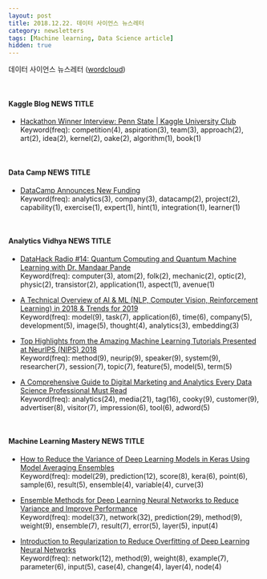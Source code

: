 ```yaml
---
layout: post
title: 2018.12.22. 데이터 사이언스 뉴스레터
category: newsletters
tags: [Machine learning, Data Science article]
hidden: true
---
```


데이터 사이언스 뉴스레터 ([wordcloud](https://raw.githubusercontent.com/2econsulting/2econsulting.github.io/master/data/newsletter/output/report/wordcloud_20181222.png))

<br>

#### Kaggle Blog NEWS TITLE

* [Hackathon Winner Interview: Penn State | Kaggle University Club](http://blog.kaggle.com/2018/12/19/hackathon-winner-interview-penn-state-kaggle-university-club/)
<br>Keyword(freq): competition(4), aspiration(3), team(3), approach(2), art(2), idea(2), kernel(2), oake(2), algorithm(1), book(1)

<br>

#### Data Camp NEWS TITLE

* [DataCamp Announces New Funding](https://www.datacamp.com/community/blog/datacamp-announces-new-funding)
<br>Keyword(freq): analytics(3), company(3), datacamp(2), project(2), capability(1), exercise(1), expert(1), hint(1), integration(1), learner(1)

<br>

#### Analytics Vidhya NEWS TITLE

* [DataHack Radio #14: Quantum Computing and Quantum Machine Learning with Dr. Mandaar Pande](https://www.analyticsvidhya.com/blog/2018/12/datahack-radio-quantum-machine-learning/)
<br>Keyword(freq): computer(3), atom(2), folk(2), mechanic(2), optic(2), physic(2), transistor(2), application(1), aspect(1), avenue(1)

* [A Technical Overview of AI & ML (NLP, Computer Vision, Reinforcement Learning) in 2018 & Trends for 2019](https://www.analyticsvidhya.com/blog/2018/12/key-breakthroughs-ai-ml-2018-trends-2019/)
<br>Keyword(freq): model(9), task(7), application(6), time(6), company(5), development(5), image(5), thought(4), analytics(3), embedding(3)

* [Top Highlights from the Amazing Machine Learning Tutorials Presented at NeurIPS (NIPS) 2018](https://www.analyticsvidhya.com/blog/2018/12/top-highlights-tutorials-neurips-2018/)
<br>Keyword(freq): method(9), neurip(9), speaker(9), system(9), researcher(7), session(7), topic(7), feature(5), model(5), term(5)

* [A Comprehensive Guide to Digital Marketing and Analytics Every Data Science Professional Must Read](https://www.analyticsvidhya.com/blog/2018/12/guide-digital-marketing-analytics/)
<br>Keyword(freq): analytics(24), media(21), tag(16), cooky(9), customer(9), advertiser(8), visitor(7), impression(6), tool(6), adword(5)

<br>

#### Machine Learning Mastery NEWS TITLE

* [How to Reduce the Variance of Deep Learning Models in Keras Using Model Averaging Ensembles](https://machinelearningmastery.com/model-averaging-ensemble-for-deep-learning-neural-networks/)
<br>Keyword(freq): model(29), prediction(12), score(8), kera(6), point(6), sample(6), result(5), ensemble(4), variable(4), curve(3)

* [Ensemble Methods for Deep Learning Neural Networks to Reduce Variance and Improve Performance](https://machinelearningmastery.com/ensemble-methods-for-deep-learning-neural-networks/)
<br>Keyword(freq): model(37), network(32), prediction(29), method(9), weight(9), ensemble(7), result(7), error(5), layer(5), input(4)

* [Introduction to Regularization to Reduce Overfitting of Deep Learning Neural Networks](https://machinelearningmastery.com/introduction-to-regularization-to-reduce-overfitting-and-improve-generalization-error/)
<br>Keyword(freq): network(12), method(9), weight(8), example(7), parameter(6), input(5), case(4), change(4), layer(4), node(4)

<br>

